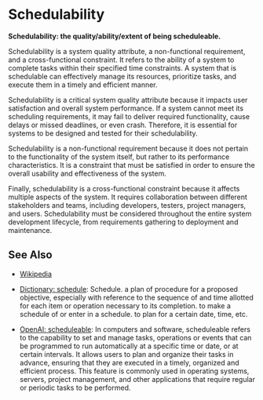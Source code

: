 # Schedulability

**Schedulability: the quality/ability/extent of being scheduleable.**

<span data-chatgpt-prompt="explain schedulability (system quality attribute, cross-functional constraint, non-functional requirement)">

Schedulability is a system quality attribute, a non-functional requirement, and a cross-functional constraint. It refers to the ability of a system to complete tasks within their specified time constraints. A system that is schedulable can effectively manage its resources, prioritize tasks, and execute them in a timely and efficient manner.

Schedulability is a critical system quality attribute because it impacts user satisfaction and overall system performance. If a system cannot meet its scheduling requirements, it may fail to deliver required functionality, cause delays or missed deadlines, or even crash. Therefore, it is essential for systems to be designed and tested for their schedulability.

Schedulability is a non-functional requirement because it does not pertain to the functionality of the system itself, but rather to its performance characteristics. It is a constraint that must be satisfied in order to ensure the overall usability and effectiveness of the system.

Finally, schedulability is a cross-functional constraint because it affects multiple aspects of the system. It requires collaboration between different stakeholders and teams, including developers, testers, project managers, and users. Schedulability must be considered throughout the entire system development lifecycle, from requirements gathering to deployment and maintenance.

</span>

## See Also

* [Wikipedia](TODO)

* [Dictionary: schedule](https://www.dictionary.com/browse/schedule): Schedule. a plan of procedure for a proposed objective, especially with reference to the sequence of and time allotted for each item or operation necessary to its completion. to make a schedule of or enter in a schedule.
to plan for a certain date, time, etc.

* [OpenAI: scheduleable](https:://openai.com): <span data-chatgpt-prompt="define scheduleable (computers and software)">In computers and software, scheduleable refers to the capability to set and manage tasks, operations or events that can be programmed to run automatically at a specific time or date, or at certain intervals. It allows users to plan and organize their tasks in advance, ensuring that they are executed in a timely, organized and efficient process. This feature is commonly used in operating systems, servers, project management, and other applications that require regular or periodic tasks to be performed.</span>

